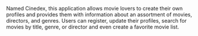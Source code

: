 Named Cinedex, this application allows movie lovers to create their own profiles and provides them with information about an assortment of movies, directors, and genres. Users can register, update their profiles, search for movies by title, genre, or director and even create a favorite movie list.
